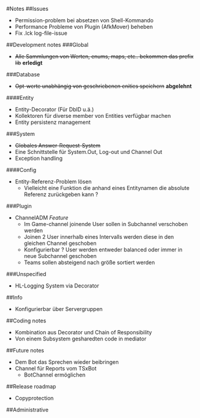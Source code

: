 #Notes
##Issues
- Permission-problem bei absetzen von Shell-Kommando   
- Performance Probleme von Plugin (AfkMover) beheben   
- Fix .lck log-file-issue

##Development notes
###Global
- ~~Alle Sammlungen von Werten, enums, maps, etc.. bekommen das prefix lib~~ __erledigt__

###Database
- ~~Opt-werte unabhängig von geschriebenen enities speichern~~ __abgelehnt__

####Entity
- Entity-Decorator (Für DbID u.ä.)
- Kollektoren für diverse member von Entities verfügbar machen 
- Entity persistenz management

###System
- ~~Globales Answer-Request-System~~
- Eine Schnittstelle für System.Out, Log-out und Channel Out
- Exception handling

####Config
- Entity-Referenz-Problem lösen
	- Vielleicht eine Funktion die anhand eines Entitynamen die absolute Referenz zurückgeben kann ?

###Plugin
- ChannelADM *Feature*
	- Im Game-channel joinende User sollen in Subchannel verschoben werden
	- Joinen 2 User innerhalb eines Intervalls werden diese in den gleichen Channel geschoben
	- Konfigurierbar ? User werden entweder balanced oder immer in neue Subchannel geschoben
	- Teams sollen absteigend nach größe sortiert werden
	
###Unspecified
- HL-Logging System via Decorator

##Info
- Konfigurierbar über Servergruppen

##Coding notes
- Kombination aus Decorator und Chain of Responsibility
- Von einem Subsystem gesharedten code in mediator

##Future notes
- Dem Bot das Sprechen wieder beibringen
- Channel für Reports vom TSxBot
	- BotChannel ermöglichen

##Release roadmap
- Copyprotection

##Administrative
